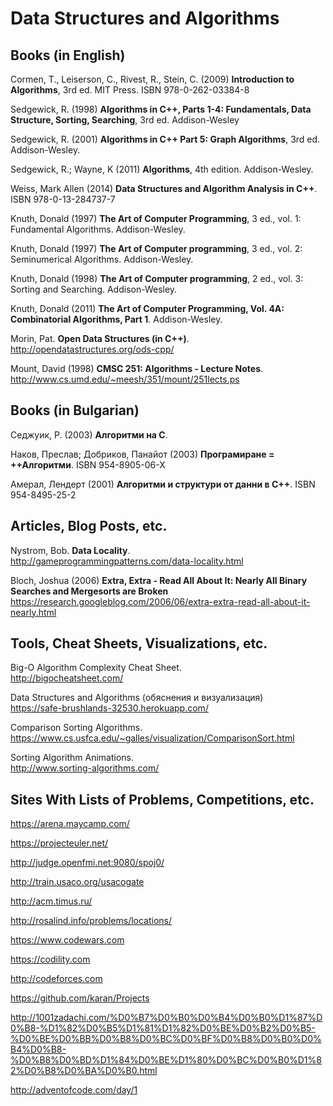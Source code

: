 # Data Structures and Algorithms

## Books (in English)

Cormen, T., Leiserson, C., Rivest, R., Stein, C. (2009) **Introduction to Algorithms**, 3rd ed. MIT Press. ISBN 978-0-262-03384-8

Sedgewick, R. (1998) **Algorithms in C++, Parts 1-4: Fundamentals, Data Structure, Sorting, Searching**, 3rd ed. Addison-Wesley

Sedgewick, R. (2001) **Algorithms in C++ Part 5: Graph Algorithms**, 3rd ed. Addison-Wesley.

Sedgewick, R.; Wayne, K (2011) **Algorithms**, 4th edition. Addison-Wesley.

Weiss, Mark Allen (2014) **Data Structures and Algorithm Analysis in C++**. ISBN 978-0-13-284737-7

Knuth, Donald (1997) **The Art of Computer Programming**, 3 ed., vol. 1: Fundamental Algorithms. Addison-Wesley.

Knuth, Donald (1997) **The Art of Computer programming**, 3 ed., vol. 2: Seminumerical Algorithms. Addison-Wesley.

Knuth, Donald (1998) **The Art of Computer programming**, 2 ed., vol. 3: Sorting and Searching. Addison-Wesley.

Knuth, Donald (2011) **The Art of Computer Programming, Vol. 4A: Combinatorial Algorithms, Part 1**. Addison-Wesley.

Morin, Pat. **Open Data Structures (in C++)**.  
http://opendatastructures.org/ods-cpp/

Mount, David (1998) **CMSC 251: Algorithms - Lecture Notes**.  
http://www.cs.umd.edu/~meesh/351/mount/251lects.ps



## Books (in Bulgarian)

Седжуик, Р. (2003) **Алгоритми на C**.

Наков, Преслав; Добриков, Панайот (2003) **Програмиране = ++Алгоритми**. ISBN 954-8905-06-X

Амерал, Лендерт (2001) **Алгоритми и структури от данни в С++**. ISBN 954-8495-25-2




## Articles, Blog Posts, etc.

Nystrom, Bob. **Data Locality**.  
http://gameprogrammingpatterns.com/data-locality.html

Bloch, Joshua (2006) **Extra, Extra - Read All About It: Nearly All Binary Searches and Mergesorts are Broken**  
https://research.googleblog.com/2006/06/extra-extra-read-all-about-it-nearly.html



## Tools, Cheat Sheets, Visualizations, etc.
Big-O Algorithm Complexity Cheat Sheet.  
http://bigocheatsheet.com/

Data Structures and Algorithms (обяснения и визуализация)  
https://safe-brushlands-32530.herokuapp.com/

Comparison Sorting Algorithms.  
https://www.cs.usfca.edu/~galles/visualization/ComparisonSort.html

Sorting Algorithm Animations.  
http://www.sorting-algorithms.com/



## Sites With Lists of Problems, Competitions, etc.
https://arena.maycamp.com/

https://projecteuler.net/

http://judge.openfmi.net:9080/spoj0/

http://train.usaco.org/usacogate

http://acm.timus.ru/

http://rosalind.info/problems/locations/

https://www.codewars.com

https://codility.com

http://codeforces.com

https://github.com/karan/Projects

http://1001zadachi.com/%D0%B7%D0%B0%D0%B4%D0%B0%D1%87%D0%B8-%D1%82%D0%B5%D1%81%D1%82%D0%BE%D0%B2%D0%B5-%D0%BE%D0%BB%D0%B8%D0%BC%D0%BF%D0%B8%D0%B0%D0%B4%D0%B8-%D0%B8%D0%BD%D1%84%D0%BE%D1%80%D0%BC%D0%B0%D1%82%D0%B8%D0%BA%D0%B0.html

http://adventofcode.com/day/1
